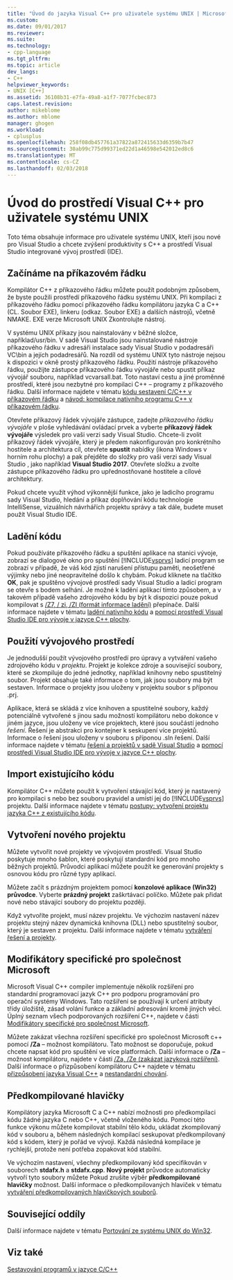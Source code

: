 ```yaml
---
title: "Úvod do jazyka Visual C++ pro uživatele systému UNIX | Microsoft Docs"
ms.custom: 
ms.date: 09/01/2017
ms.reviewer: 
ms.suite: 
ms.technology:
- cpp-language
ms.tgt_pltfrm: 
ms.topic: article
dev_langs:
- C++
helpviewer_keywords:
- UNIX [C++]
ms.assetid: 36108b31-e7fa-49a8-a1f7-7077fcbec873
caps.latest.revision: 
author: mikeblome
ms.author: mblome
manager: ghogen
ms.workload:
- cplusplus
ms.openlocfilehash: 258f08db457761a37822a872415633d6359b7b47
ms.sourcegitcommit: 30ab99c775d99371ed22d1a46598e542012ed8c6
ms.translationtype: MT
ms.contentlocale: cs-CZ
ms.lasthandoff: 02/03/2018
---
```

# <a name="introduction-to-visual-c-for-unix-users"></a>Úvod do prostředí Visual C++ pro uživatele systému UNIX

Toto téma obsahuje informace pro uživatele systému UNIX, kteří jsou nové pro Visual Studio a chcete zvýšení produktivity s C++ a prostředí Visual Studio integrované vývoj prostředí (IDE).
  
## <a name="getting-started-on-the-command-line"></a>Začínáme na příkazovém řádku  

Kompilátor C++ z příkazového řádku můžete použít podobným způsobem, že byste použili prostředí příkazového řádku systému UNIX. Při kompilaci z příkazového řádku pomocí příkazového řádku kompilátoru jazyka C a C++ (CL. Soubor EXE), linkeru (odkaz. Soubor EXE) a dalších nástrojů, včetně NMAKE. EXE verze Microsoft UNIX Zkontrolujte nástroj.  
  
V systému UNIX příkazy jsou nainstalovány v běžné složce, například/usr/bin. V sadě Visual Studio jsou nainstalované nástroje příkazového řádku v adresáři instalace sady Visual Studio v podadresáři VC\bin a jejích podadresářů. Na rozdíl od systému UNIX tyto nástroje nejsou k dispozici v okně prostý příkazového řádku. Použití nástroje příkazového řádku, použijte zástupce příkazového řádku vývojáře nebo spustit příkaz vývojář souboru, například vcvarsall.bat. Toto nastaví cestu a jiné proměnné prostředí, které jsou nezbytné pro kompilaci C++ – programy z příkazového řádku. Další informace najdete v tématu [kódu sestavení C/C++ v příkazovém řádku](../build/building-on-the-command-line.md) a [návod: kompilace nativního programu C++ v příkazovém řádku](../build/walkthrough-compiling-a-native-cpp-program-on-the-command-line.md).  
  
Otevřete příkazový řádek vývojáře zástupce, zadejte *příkazového řádku vývojáře* v ploše vyhledávání ovládací prvek a vyberte **příkazový řádek vývojáře** výsledek pro vaši verzi sady Visual Studio. Chcete-li zvolit příkazový řádek vývojáře, který je předem nakonfigurován pro konkrétního hostitele a architektura cíl, otevřete **spustit** nabídky (ikona Windows v horním rohu plochy) a pak přejděte do složky pro vaši verzi sady Visual Studio , jako například **Visual Studio 2017**. Otevřete složku a zvolte zástupce příkazového řádku pro upřednostňované hostitele a cílové architektury.
  
Pokud chcete využít výhod výkonnější funkce, jako je ladicího programu sady Visual Studio, hledání a příkaz doplňování kódu technologie IntelliSense, vizuálních návrhářích projektu správy a tak dále, budete muset použít Visual Studio IDE.  
  
## <a name="debugging-your-code"></a>Ladění kódu  

Pokud používáte příkazového řádku a spuštění aplikace na stanici vývoje, zobrazí se dialogové okno pro spuštění [!INCLUDE[vsprvs](../assembler/masm/includes/vsprvs_md.md)] ladicí program se zobrazí v případě, že váš kód zjistí narušení přístupu paměti, neošetřené výjimky nebo jiné neopravitelné došlo k chybám. Pokud kliknete na tlačítko **OK**, pak je spuštěno vývojové prostředí sady Visual Studio a ladicí program se otevře s bodem selhání. Je možné k ladění aplikací tímto způsobem, a v takovém případě vašeho zdrojového kódu by být k dispozici pouze pokud kompilovat s [/Z7, / zi, /ZI (formát informace ladění)](../build/reference/z7-zi-zi-debug-information-format.md) přepínače. Další informace najdete v tématu [ladění nativního kódu](/visualstudio/debugger/debugging-native-code) a [pomocí prostředí Visual Studio IDE pro vývoje v jazyce C++ plochy](../ide/using-the-visual-studio-ide-for-cpp-desktop-development.md).  
  
## <a name="using-the-development-environment"></a>Použití vývojového prostředí  

Je jednodušší použít vývojového prostředí pro úpravy a vytváření vašeho zdrojového kódu v *projektu*. Projekt je kolekce zdroje a související soubory, které se zkompiluje do jedné jednotky, například knihovny nebo spustitelný soubor. Projekt obsahuje také informace o tom, jak jsou soubory má být sestaven. Informace o projekty jsou uloženy v projektu soubor s příponou .prj.  
  
Aplikace, která se skládá z více knihoven a spustitelné soubory, každý potenciálně vytvořené s jinou sadu možností kompilátoru nebo dokonce v jiném jazyce, jsou uloženy ve více projektech, které jsou součástí jednoho *řešení*. Řešení je abstrakci pro kontejner k seskupení více projektů. Informace o řešení jsou uloženy v souboru s příponou .sln řešení. Další informace najdete v tématu [řešení a projektů v sadě Visual Studio](/visualstudio/ide/solutions-and-projects-in-visual-studio) a [pomocí prostředí Visual Studio IDE pro vývoje v jazyce C++ plochy](../ide/using-the-visual-studio-ide-for-cpp-desktop-development.md).  
  
## <a name="importing-your-existing-code"></a>Import existujícího kódu 
 
Kompilátor C++ můžete použít k vytvoření stávající kód, který je nastavený pro kompilaci s nebo bez souboru pravidel a umístí jej do [!INCLUDE[vsprvs](../assembler/masm/includes/vsprvs_md.md)] projektu. Další informace najdete v tématu [postupy: vytvoření projektu jazyka C++ z existujícího kódu](../ide/how-to-create-a-cpp-project-from-existing-code.md).  
  
## <a name="creating-a-new-project"></a>Vytvoření nového projektu  

Můžete vytvořit nové projekty ve vývojovém prostředí. Visual Studio poskytuje mnoho šablon, které poskytují standardní kód pro mnoho běžných projektů. Průvodci aplikací můžete použít ke generování projekty s osnovou kódu pro různé typy aplikací.  
  
Můžete začít s prázdným projektem pomocí **konzolové aplikace (Win32) průvodce**. Vyberte **prázdný projekt** zaškrtávací políčko. Můžete pak přidat nové nebo stávající soubory do projektu později.  
  
Když vytvoříte projekt, musí název projektu. Ve výchozím nastavení název projektu stejný název dynamická knihovna (DLL) nebo spustitelný soubor, který je sestaven z projektu. Další informace najdete v tématu [vytváření řešení a projekty](/visualstudio/ide/creating-solutions-and-projects).  
  
## <a name="microsoft-specific-modifiers"></a>Modifikátory specifické pro společnost Microsoft  

Microsoft Visual C++ compiler implementuje několik rozšíření pro standardní programovací jazyk C++ pro podporu programování pro operační systémy Windows. Tato rozšíření se používají k určení atributy třídy úložiště, zásad volání funkce a základní adresování kromě jiných věcí. Úplný seznam všech podporovaných rozšíření C++, najdete v části [Modifikátory specifické pro společnost Microsoft](../cpp/microsoft-specific-modifiers.md).  
  
Můžete zakázat všechna rozšíření specifické pro společnost Microsoft c++ pomocí **/Za** – možnost kompilátoru. Tato možnost se doporučuje, pokud chcete napsat kód pro spuštění ve více platformách. Další informace o **/Za** – možnost kompilátoru, najdete v části [/Za, /Ze (zakázat jazyková rozšíření)](../build/reference/za-ze-disable-language-extensions.md). Další informace o přizpůsobení kompilátoru C++ najdete v tématu [přizpůsobení jazyka Visual C++](../visual-cpp-language-conformance.md) a [nestandardní chování](../cpp/nonstandard-behavior.md).  
  
## <a name="precompiled-headers"></a>Předkompilované hlavičky  

Kompilátory jazyka Microsoft C a C++ nabízí možnosti pro předkompilaci kódu žádné jazyka C nebo C++, včetně vloženého kódu. Pomocí této funkce výkonu můžete kompilovat stabilní tělo kódu, ukládat zkompilovaný kód v souboru a, během následných kompilací seskupovat předkompilovaný kód s kódem, který je pořád ve vývoji. Každá následná kompilace je rychlejší, protože není potřeba zopakovat kód stabilní.  
  
Ve výchozím nastavení, všechny předkompilovaný kód specifikován v souborech **stdafx.h** a **stdafx.cpp**. **Nový projekt** průvodce automaticky vytvoří tyto soubory můžete Pokud zrušíte výběr **předkompilované hlavičky** možnost. Další informace o předkompilovaných hlaviček v tématu [vytváření předkompilovaných hlavičkových souborů](../build/reference/creating-precompiled-header-files.md).  
  
## <a name="related-sections"></a>Související oddíly  

Další informace najdete v tématu [Portování ze systému UNIX do Win32](../porting/porting-from-unix-to-win32.md).  
  
## <a name="see-also"></a>Viz také  

[Sestavování programů v jazyce C/C++](../build/building-c-cpp-programs.md)
